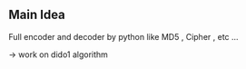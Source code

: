 ## Main Idea

Full encoder and decoder by python like MD5 , Cipher , etc ...

-> work on dido1 algorithm
